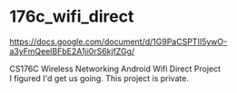 # 176c_wifi_direct
https://docs.google.com/document/d/1G9PaCSPTII5ywO-a3yFmQeelBFbE2A1ji0rS6kjfZGg/

CS176C Wireless Networking Android Wifi Direct Project  
I figured I'd get us going. This project is private.
